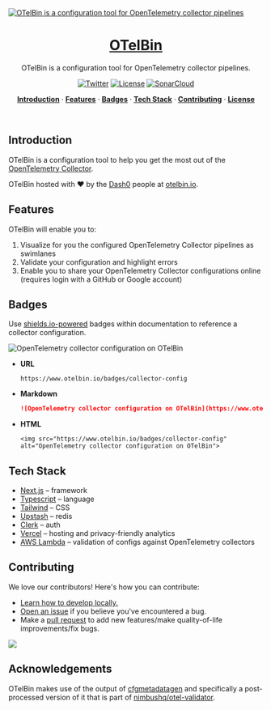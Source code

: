 <a href="https://www.otelbin.io">
  <img alt="OTelBin is a configuration tool for OpenTelemetry collector pipelines" src="https://github.com/dash0hq/otelbin/assets/596443/eb9bacb0-e94e-4ccb-af5a-f245adf19615">
  <h1 align="center">OTelBin</h1>
</a>

<p align="center">
  OTelBin is a configuration tool for OpenTelemetry collector pipelines.
</p>

<p align="center">
  <a href="https://twitter.com/dash0hq"><img src="https://img.shields.io/twitter/follow/dash0hq?style=flat&label=%40dash0hq&logo=twitter&color=0bf&logoColor=fff" alt="Twitter" /></a>
  <a href="https://github.com/dash0hq/otelbin/blob/main/LICENSE"><img src="https://img.shields.io/github/license/dash0hq/otelbin?label=license&logo=github&logoColor=fff&color=f80" alt="License" /></a>
  <a href="https://sonarcloud.io/project/overview?id=dash0hq_otelbin"><img src="https://sonarcloud.io/api/project_badges/measure?project=dash0hq_otelbin&metric=alert_status" alt="SonarCloud" /></a>
</p>

<p align="center">
  <a href="#introduction"><strong>Introduction</strong></a> ·
  <a href="#features"><strong>Features</strong></a> ·
  <a href="#badges"><strong>Badges</strong></a> ·
  <a href="#tech-stack"><strong>Tech Stack</strong></a> ·
  <a href="#contributing"><strong>Contributing</strong></a> ·
  <a href="./LICENSE"><strong>License</strong></a>
</p>
<br/>

## Introduction

OTelBin is a configuration tool to help you get the most out of the [OpenTelemetry Collector](https://opentelemetry.io/docs/collector/).

OTelBin hosted with :heart: by the [Dash0](https://github.com/dash0hq) people at [otelbin.io](https://www.otelbin.io).

## Features

OTelBin will enable you to:

1. Visualize for you the configured OpenTelemetry Collector pipelines as swimlanes
1. Validate your configuration and highlight errors
1. Enable you to share your OpenTelemetry Collector configurations online (requires login with a GitHub or Google account)

## Badges

Use [shields.io-powered](https://shields.io/) badges within documentation to reference a collector configuration.

![OpenTelemetry collector configuration on OTelBin](https://www.otelbin.io/badges/collector-config)

- **URL**
  ```
  https://www.otelbin.io/badges/collector-config
  ```
- **Markdown**
  ```md
  ![OpenTelemetry collector configuration on OTelBin](https://www.otelbin.io/badges/collector-config)
  ```
- **HTML**
  ```
  <img src="https://www.otelbin.io/badges/collector-config" alt="OpenTelemetry collector configuration on OTelBin">
  ```

## Tech Stack

- [Next.js](https://nextjs.org/) – framework
- [Typescript](https://www.typescriptlang.org/) – language
- [Tailwind](https://tailwindcss.com/) – CSS
- [Upstash](https://upstash.com/) – redis
- [Clerk](https://clerk.com/) – auth
- [Vercel](https://vercel.com/) – hosting and privacy-friendly analytics
- [AWS Lambda](https://aws.amazon.com/lambda/) – validation of configs against OpenTelemetry collectors

## Contributing

We love our contributors! Here's how you can contribute:

- [Learn how to develop locally.](https://github.com/dash0hq/otelbin/blob/main/CONTRIBUTING.md)
- [Open an issue](https://github.com/dash0hq/otelbin/issues) if you believe you've encountered a bug.
- Make a [pull request](https://github.com/dash0hq/otelbin/pull) to add new features/make quality-of-life improvements/fix bugs.

<a href="https://github.com/dash0hq/otelbin/graphs/contributors">
  <img src="https://contrib.rocks/image?repo=dash0hq/otelbin&cache=bust2" />
</a>

## Acknowledgements

OTelBin makes use of the output of [cfgmetadatagen](https://github.com/open-telemetry/opentelemetry-collector-contrib/tree/main/cmd/configschema/cfgmetadatagen/cfgmetadatagen)
and specifically a post-processed version of it that is part of [nimbushq/otel-validator](https://github.com/nimbushq/otel-validator).
